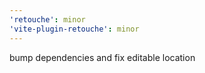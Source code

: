 ```yaml
---
'retouche': minor
'vite-plugin-retouche': minor
---
```


bump dependencies and fix editable location
